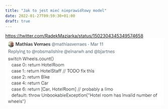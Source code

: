 ```yaml
---
title: "Jak to jest mieć nieprawidłowy model"
date: 2022-01-27T09:59:30+01:00
draft: true
---
```



https://twitter.com/RadekMaziarka/status/1502304345349574658
![img.png](img.png)